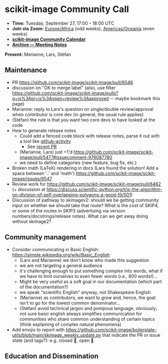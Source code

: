 # scikit-image Community Call

- **Time:** Tuesday, September 27, 17:00 – 18:00 UTC
- **Join via Zoom:** 
  [Europe/Africa](https://us06web.zoom.us/j/88060567580?pwd=THRpaWFnSFNwK0Fycy9FVk5RYnV5UT09) (odd weeks), 
  [Americas/Oceania](https://us06web.zoom.us/j/89135215899?pwd=ck8xRGg1SVNEWmlGMjlSd1BiOVZtZz09) (even weeks)
- **[scikit-image Community Calendar](https://scientific-python.org/calendars/skimage.ics)**
- **[Archive — Meeting Notes](https://github.com/scikit-image/meeting-notes)**

**Present:** Marianne, Lars, Stéfan

## Maintenance

- PR https://github.com/scikit-image/scikit-image/pull/6546
- discussion on "OK to merge label" (also, use filter https://github.com/scikit-image/scikit-image/pulls?q=is%3Apr+is%3Aopen+review%3Aapproved -- maybe bookmark this page)
- Marianne: reply to Lars's question on single/double review/approval when contributor is core dev (in general, the usual rule applies)
- (Stéfan) the rule is that you want two core devs to have looked at the code
- How to generate release notes
    - Could add a fenced code block with release notes, parse it out with a tool like [github-activity](https://github.com/executablebooks/github-activity)
        - See [recent PR](https://github.com/executablebooks/github-activity/pull/70)
	- (Marianne, Lars) just +1'd https://github.com/scikit-image/scikit-image/pull/5477#issuecomment-976087780
	- we need to define categories (new feature, bug fix, etc.)
- Broken math (LaTeX) rendering in docs (Lars found the solution! Add a space between '..' and 'math') https://github.com/scikit-image/scikit-image/issues/6547
- Review work for https://github.com/scikit-image/scikit-image/pull/6462 (+ discussion at https://discuss.scientific-python.org/t/is-the-algorithm-on-division-of-self-overlapping-polygons-a-good-fit/501)
- Discussion of pathway to skimagev2: should we be getting community input on whether we should take that route? What is the cost of SKIP4, or some of the routes in SKIP3 (advertising via version numbers/docstrings/release notes). What can we get away doing without skimage2?

## Community management

- Consider communicating in Basic English: https://simple.wikipedia.org/wiki/Basic_English
    - (Lars and Marianne) we don't know who made this suggestion
    - we are not targeting a general audience
    - it's challenging enough to put something complex into words, what if we have to limit ourselves to even fewer words (i.e., 800 words!)...
    - Might be very useful as a soft goal in our documentation (which part of the documentation?)
    - we speak "scientific English" anyway, not Shakespeare English
    - (Marianne) as contributors, we want to *grow* and, hence, the goal isn't to go for the lowest common denominator...
    - (Stéfan) avoid technical jargon and pompous language, obviously; not sure basic english always simplifies communication for communities who share common understanding of certain topics (think explaining of complex natural phenomena)
- Add emojis to report with https://github.com/scikit-image/boilerplate-utils/blob/main/skimage_weekly_update.py that indicate the PR or issue state (and tags?): e.g. closed 🤝, open 🙌

## Education and Dissemination
